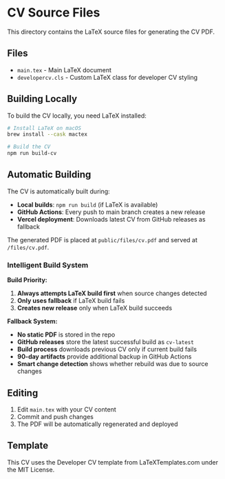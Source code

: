 # CV Source Files

This directory contains the LaTeX source files for generating the CV PDF.

## Files

- `main.tex` - Main LaTeX document
- `developercv.cls` - Custom LaTeX class for developer CV styling

## Building Locally

To build the CV locally, you need LaTeX installed:

```bash
# Install LaTeX on macOS
brew install --cask mactex

# Build the CV
npm run build-cv
```

## Automatic Building

The CV is automatically built during:
- **Local builds**: `npm run build` (if LaTeX is available)
- **GitHub Actions**: Every push to main branch creates a new release
- **Vercel deployment**: Downloads latest CV from GitHub releases as fallback

The generated PDF is placed at `public/files/cv.pdf` and served at `/files/cv.pdf`.

### Intelligent Build System

**Build Priority:**
1. **Always attempts LaTeX build first** when source changes detected
2. **Only uses fallback** if LaTeX build fails  
3. **Creates new release** only when LaTeX build succeeds

**Fallback System:**
- **No static PDF** is stored in the repo
- **GitHub releases** store the latest successful build as `cv-latest` 
- **Build process** downloads previous CV only if current build fails
- **90-day artifacts** provide additional backup in GitHub Actions
- **Smart change detection** shows whether rebuild was due to source changes

## Editing

1. Edit `main.tex` with your CV content
2. Commit and push changes
3. The PDF will be automatically regenerated and deployed

## Template

This CV uses the Developer CV template from LaTeXTemplates.com under the MIT License.